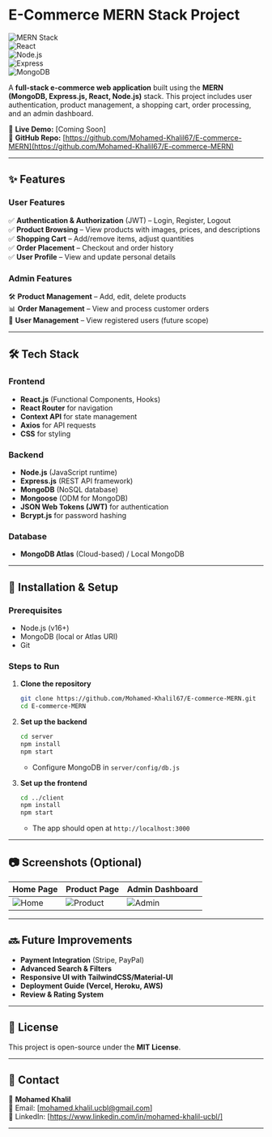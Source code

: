 # **E-Commerce MERN Stack Project**  

![MERN Stack](https://img.shields.io/badge/MERN-Stack-blue)  
![React](https://img.shields.io/badge/React-18.2.0-blue)  
![Node.js](https://img.shields.io/badge/Node.js-16.14.0-green)  
![Express](https://img.shields.io/badge/Express-4.18.1-lightgrey)  
![MongoDB](https://img.shields.io/badge/MongoDB-6.0.0-brightgreen)  

A **full-stack e-commerce web application** built using the **MERN (MongoDB, Express.js, React, Node.js)** stack. This project includes user authentication, product management, a shopping cart, order processing, and an admin dashboard.  

🔗 **Live Demo:** [Coming Soon]  
📂 **GitHub Repo:** [https://github.com/Mohamed-Khalil67/E-commerce-MERN](https://github.com/Mohamed-Khalil67/E-commerce-MERN)  

---

## **✨ Features**  

### **User Features**  
✅ **Authentication & Authorization** (JWT) – Login, Register, Logout  
✅ **Product Browsing** – View products with images, prices, and descriptions  
✅ **Shopping Cart** – Add/remove items, adjust quantities  
✅ **Order Placement** – Checkout and order history  
✅ **User Profile** – View and update personal details  

### **Admin Features**  
🛠️ **Product Management** – Add, edit, delete products  
📊 **Order Management** – View and process customer orders  
👥 **User Management** – View registered users (future scope)  

---

## **🛠️ Tech Stack**  

### **Frontend**  
- **React.js** (Functional Components, Hooks)  
- **React Router** for navigation  
- **Context API** for state management  
- **Axios** for API requests  
- **CSS** for styling  

### **Backend**  
- **Node.js** (JavaScript runtime)  
- **Express.js** (REST API framework)  
- **MongoDB** (NoSQL database)  
- **Mongoose** (ODM for MongoDB)  
- **JSON Web Tokens (JWT)** for authentication  
- **Bcrypt.js** for password hashing  

### **Database**  
- **MongoDB Atlas** (Cloud-based) / Local MongoDB  

---

## **🚀 Installation & Setup**  

### **Prerequisites**  
- Node.js (v16+)  
- MongoDB (local or Atlas URI)  
- Git  

### **Steps to Run**  

1. **Clone the repository**  
   ```sh
   git clone https://github.com/Mohamed-Khalil67/E-commerce-MERN.git
   cd E-commerce-MERN
   ```

2. **Set up the backend**  
   ```sh
   cd server
   npm install
   npm start
   ```
   - Configure MongoDB in `server/config/db.js`  

3. **Set up the frontend**  
   ```sh
   cd ../client
   npm install
   npm start
   ```
   - The app should open at `http://localhost:3000`  

---

## **📷 Screenshots (Optional)**  

| **Home Page** | **Product Page** | **Admin Dashboard** |
|--------------|-----------------|---------------------|
| ![Home](https://via.placeholder.com/400x200?text=Home+Page) | ![Product](https://via.placeholder.com/400x200?text=Product+Page) | ![Admin](https://via.placeholder.com/400x200?text=Admin+Dashboard) |

---

## **🔜 Future Improvements**  
- **Payment Integration** (Stripe, PayPal)  
- **Advanced Search & Filters**  
- **Responsive UI with TailwindCSS/Material-UI**  
- **Deployment Guide (Vercel, Heroku, AWS)**  
- **Review & Rating System**  

---

## **📜 License**  
This project is open-source under the **MIT License**.  

---

## **🤝 Contact**  
👤 **Mohamed Khalil**  
📧 Email: [mohamed.khalil.ucbl@gmail.com]  
🔗 LinkedIn: [https://www.linkedin.com/in/mohamed-khalil-ucbl/]  

---
